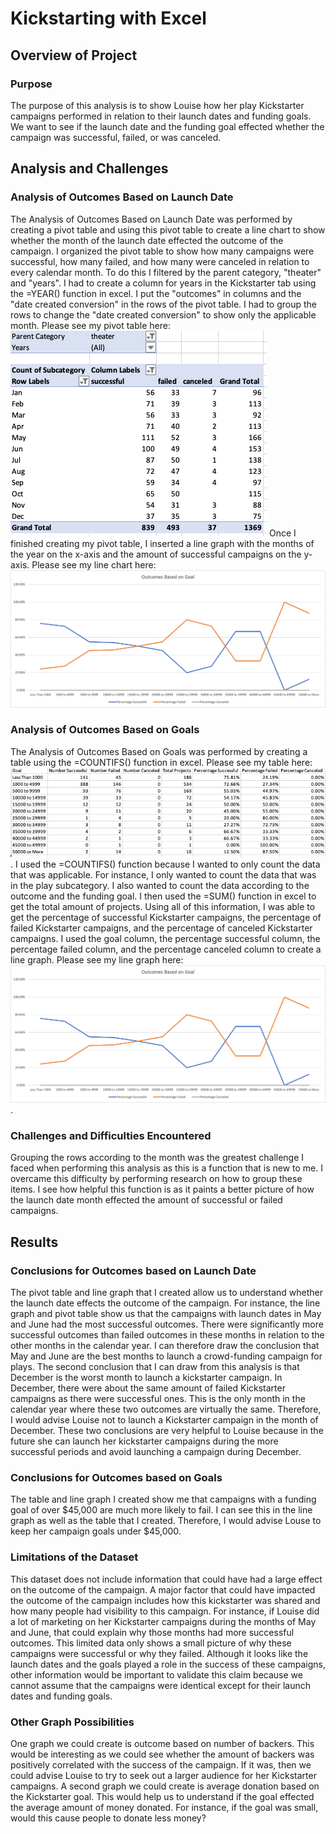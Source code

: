 # Kickstarting with Excel

## Overview of Project

### Purpose
The purpose of this analysis is to show Louise how her play Kickstarter campaigns performed in relation to their launch dates and funding goals. We want to see if the launch date and the funding goal effected whether the campaign was successful, failed, or was canceled. 

## Analysis and Challenges

### Analysis of Outcomes Based on Launch Date
The Analysis of Outcomes Based on Launch Date was performed by creating a pivot table and using this pivot table to create a line chart to show whether the month of the launch date effected the outcome of the campaign. I organized the pivot table to show how many campaigns were successful, how many failed, and how many were canceled in relation to every calendar month. To do this I filtered by the parent category, "theater" and "years". I had to create a column for years in the Kickstarter tab using the =YEAR() function in excel. I put the "outcomes" in columns and the "date created conversion" in the rows of the pivot table. I had to group the rows to change the "date created conversion" to show only the applicable month. Please see my pivot table here: ![Pivot Table Screenshot](/Resources/Pivot_Table_Screenshot.png) Once I finished creating my pivot table, I inserted a line graph with the months of the year on the x-axis and the amount of successful campaigns on the y-axis. Please see my line chart here: ![Outcomes vs. Goals Line Chart](/Resources/Outcomes_vs_Goals.png)

### Analysis of Outcomes Based on Goals
The Analysis of Outcomes Based on Goals was performed by creating a table using the =COUNTIFS() function in excel. Please see my table here: ![Outcomes Based on Goals Table](/Resources/Outcomes_Based_On_Goals_Table.png). I used the =COUNTIFS() function because I wanted to only count the data that was applicable. For instance, I only wanted to count the data that was in the play subcategory. I also wanted to count the data according to the outcome and the funding goal. I then used the =SUM() function in excel to get the total amount of projects. Using all of this information, I was able to get the percentage of successful Kickstarter campaigns, the percentage of failed Kickstarter campaigns, and the percentage of canceled Kickstarter campaigns. I used the goal column, the percentage successful column, the percentage failed column, and the percentage canceled column to create a line graph. Please see my line graph here: ![Outcomes vs Goals Line Graph](/Resources/Outcomes_vs_Goals.png). 

### Challenges and Difficulties Encountered
Grouping the rows according to the month was the greatest challenge I faced when performing this analysis as this is a function that is new to me. I overcame this difficulty by performing research on how to group these items. I see how helpful this function is as it paints a better picture of how the launch date month effected the amount of successful or failed campaigns.

## Results

### Conclusions for Outcomes based on Launch Date
The pivot table and line graph that I created allow us to understand whether the launch date effects the outcome of the campaign. For instance, the line graph and pivot table show us that the campaigns with launch dates in May and June had the most successful outcomes. There were significantly more successful outcomes than failed outcomes in these months in relation to the other months in the calendar year. I can therefore draw the conclusion that May and June are the best months to launch a crowd-funding campaign for plays. The second conclusion that I can draw from this analysis is that December is the worst month to launch a kickstarter campaign. In December, there were about the same amount of failed Kickstarter campaigns as there were successful ones. This is the only month in the calendar year where these two outcomes are virtually the same. Therefore, I would advise Louise not to launch a Kickstarter campaign in the month of December. These two conclusions are very helpful to Louise because in the future she can launch her kickstarter campaigns during the more successful periods and avoid launching a campaign during December. 

### Conclusions for Outcomes based on Goals
The table and line graph I created show me that campaigns with a funding goal of over $45,000 are much more likely to fail. I can see this in the line graph as well as the table that I created. Therefore, I would advise Louse to keep her campaign goals under $45,000.

### Limitations of the Dataset
This dataset does not include information that could have had a large effect on the outcome of the campaign. A major factor that could have impacted the outcome of the campaign includes how this kickstarter was shared and how many people had visibility to this campaign. For instance, if Louise did a lot of marketing on her Kickstarter campaigns during the months of May and June, that could explain why those months had more successful outcomes. This limited data only shows a small picture of why these campaigns were successful or why they failed. Although it looks like the launch dates and the goals played a role in the success of these campaigns, other information would be important to validate this claim because we cannot assume that the campaigns were identical except for their launch dates and funding goals. 

### Other Graph Possibilities
One graph we could create is outcome based on number of backers. This would be interesting as we could see whether the amount of backers was positively correlated with the success of the campaign. If it was, then we could advise Louise to try to seek out a larger audience for her Kickstarter campaigns. A second graph we could create is average donation based on the Kickstarter goal. This would help us to understand if the goal effected the average amount of money donated. For instance, if the goal was small, would this cause people to donate less money? 
